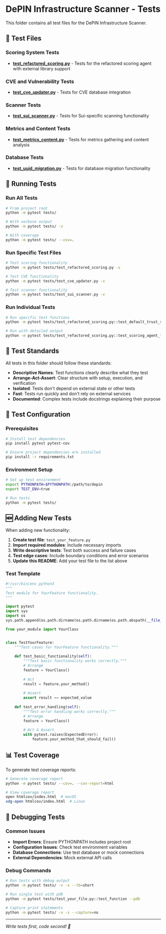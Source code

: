 # DePIN Infrastructure Scanner - Tests

This folder contains all test files for the DePIN Infrastructure Scanner.

## 🧪 Test Files

### Scoring System Tests
- **[test_refactored_scoring.py](test_refactored_scoring.py)** - Tests for the refactored scoring agent with external library support

### CVE and Vulnerability Tests  
- **[test_cve_updater.py](test_cve_updater.py)** - Tests for CVE database integration

### Scanner Tests
- **[test_sui_scanner.py](test_sui_scanner.py)** - Tests for Sui-specific scanning functionality

### Metrics and Content Tests
- **[test_metrics_content.py](test_metrics_content.py)** - Tests for metrics gathering and content analysis

### Database Tests
- **[test_uuid_migration.py](test_uuid_migration.py)** - Tests for database migration functionality

## 🚀 Running Tests

### Run All Tests
```bash
# From project root
python -m pytest tests/

# With verbose output
python -m pytest tests/ -v

# With coverage
python -m pytest tests/ --cov=.
```

### Run Specific Test Files
```bash
# Test scoring functionality
python -m pytest tests/test_refactored_scoring.py -v

# Test CVE functionality
python -m pytest tests/test_cve_updater.py -v

# Test scanner functionality  
python -m pytest tests/test_sui_scanner.py -v
```

### Run Individual Tests
```bash
# Run specific test functions
python -m pytest tests/test_refactored_scoring.py::test_default_trust_scorer -v

# Run with detailed output
python -m pytest tests/test_refactored_scoring.py::test_scoring_agent_fallback -v -s
```

## 📝 Test Standards

All tests in this folder should follow these standards:

- **Descriptive Names**: Test functions clearly describe what they test
- **Arrange-Act-Assert**: Clear structure with setup, execution, and verification
- **Isolated**: Tests don't depend on external state or other tests
- **Fast**: Tests run quickly and don't rely on external services
- **Documented**: Complex tests include docstrings explaining their purpose

## 🔧 Test Configuration

### Prerequisites
```bash
# Install test dependencies
pip install pytest pytest-cov

# Ensure project dependencies are installed
pip install -r requirements.txt
```

### Environment Setup
```bash
# Set up test environment
export PYTHONPATH=$PYTHONPATH:/path/to/depin
export TEST_ENV=true

# Run tests
python -m pytest tests/
```

## 🆕 Adding New Tests

When adding new functionality:

1. **Create test file**: `test_your_feature.py`
2. **Import required modules**: Include necessary imports
3. **Write descriptive tests**: Test both success and failure cases
4. **Test edge cases**: Include boundary conditions and error scenarios
5. **Update this README**: Add your test file to the list above

### Test Template
```python
#!/usr/bin/env python3
"""
Test module for YourFeature functionality.
"""

import pytest
import sys
import os
sys.path.append(os.path.dirname(os.path.dirname(os.path.abspath(__file__))))

from your_module import YourClass


class TestYourFeature:
    """Test cases for YourFeature functionality."""
    
    def test_basic_functionality(self):
        """Test basic functionality works correctly."""
        # Arrange
        feature = YourClass()
        
        # Act
        result = feature.your_method()
        
        # Assert
        assert result == expected_value
    
    def test_error_handling(self):
        """Test error handling works correctly."""
        # Arrange
        feature = YourClass()
        
        # Act & Assert
        with pytest.raises(ExpectedError):
            feature.your_method_that_should_fail()
```

## 📊 Test Coverage

To generate test coverage reports:

```bash
# Generate coverage report
python -m pytest tests/ --cov=. --cov-report=html

# View coverage report
open htmlcov/index.html  # macOS
xdg-open htmlcov/index.html  # Linux
```

## 🐛 Debugging Tests

### Common Issues
- **Import Errors**: Ensure PYTHONPATH includes project root
- **Configuration Issues**: Check test environment variables
- **Database Connections**: Use test database or mock connections
- **External Dependencies**: Mock external API calls

### Debug Commands
```bash
# Run tests with debug output
python -m pytest tests/ -v -s --tb=short

# Run single test with pdb
python -m pytest tests/test_your_file.py::test_function --pdb

# Capture print statements
python -m pytest tests/ -v -s --capture=no
```

---

*Write tests first, code second! 🧪*
